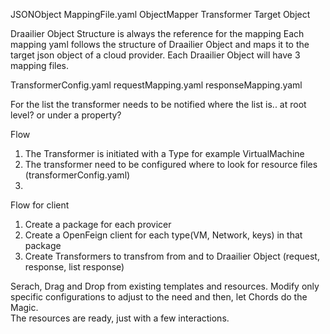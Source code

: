 

JSONObject
MappingFile.yaml
ObjectMapper
Transformer<T>
	Target Object



Draailier Object Structure is always the reference for the mapping
Each mapping yaml follows the structure of Draailier Object and maps it to the target json object of a cloud provider. 
Each Draailier Object will have 3 mapping files. 

TransformerConfig.yaml
requestMapping.yaml
responseMapping.yaml

For the list the transformer needs to be notified where the list is.. at root level? or under a property? 



Flow 

1.  The Transformer is initiated with a Type for example VirtualMachine
2.  The transformer need to be configured where to look for resource files (transformerConfig.yaml)
3. 


Flow for client
1. Create a package for each provicer
2. Create a OpenFeign client for each type(VM, Network, keys) in that package
3. Create Transformers to transfrom from and to Draailier Object (request, response, list response)


Serach, Drag and Drop from existing templates and resources. 
Modify only specific configurations to adjust to the need and then, let Chords do the Magic.  
The resources are ready, just with a few interactions.  